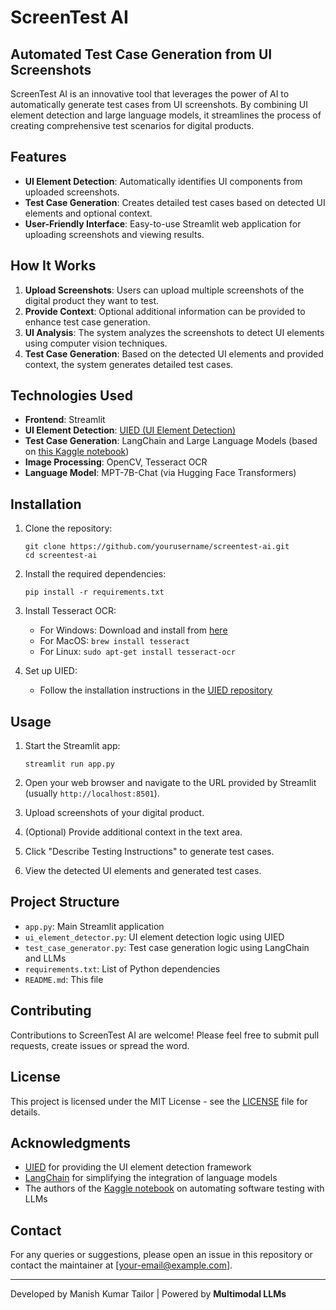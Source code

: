 # ScreenTest AI

## Automated Test Case Generation from UI Screenshots

ScreenTest AI is an innovative tool that leverages the power of AI to automatically generate test cases from UI screenshots. By combining UI element detection and large language models, it streamlines the process of creating comprehensive test scenarios for digital products.

## Features

- **UI Element Detection**: Automatically identifies UI components from uploaded screenshots.
- **Test Case Generation**: Creates detailed test cases based on detected UI elements and optional context.
- **User-Friendly Interface**: Easy-to-use Streamlit web application for uploading screenshots and viewing results.

## How It Works

1. **Upload Screenshots**: Users can upload multiple screenshots of the digital product they want to test.
2. **Provide Context**: Optional additional information can be provided to enhance test case generation.
3. **UI Analysis**: The system analyzes the screenshots to detect UI elements using computer vision techniques.
4. **Test Case Generation**: Based on the detected UI elements and provided context, the system generates detailed test cases.

## Technologies Used

- **Frontend**: Streamlit
- **UI Element Detection**: [UIED (UI Element Detection)](https://github.com/MulongXie/UIED)
- **Test Case Generation**: LangChain and Large Language Models (based on [this Kaggle notebook](https://www.kaggle.com/code/sapal6/langchain-and-llms-for-automating-software-testing))
- **Image Processing**: OpenCV, Tesseract OCR
- **Language Model**: MPT-7B-Chat (via Hugging Face Transformers)

## Installation

1. Clone the repository:
   ```
   git clone https://github.com/yourusername/screentest-ai.git
   cd screentest-ai
   ```

2. Install the required dependencies:
   ```
   pip install -r requirements.txt
   ```

3. Install Tesseract OCR:
   - For Windows: Download and install from [here](https://github.com/UB-Mannheim/tesseract/wiki)
   - For MacOS: `brew install tesseract`
   - For Linux: `sudo apt-get install tesseract-ocr`

4. Set up UIED:
   - Follow the installation instructions in the [UIED repository](https://github.com/MulongXie/UIED)

## Usage

1. Start the Streamlit app:
   ```
   streamlit run app.py
   ```

2. Open your web browser and navigate to the URL provided by Streamlit (usually `http://localhost:8501`).

3. Upload screenshots of your digital product.

4. (Optional) Provide additional context in the text area.

5. Click "Describe Testing Instructions" to generate test cases.

6. View the detected UI elements and generated test cases.

## Project Structure

- `app.py`: Main Streamlit application
- `ui_element_detector.py`: UI element detection logic using UIED
- `test_case_generator.py`: Test case generation logic using LangChain and LLMs
- `requirements.txt`: List of Python dependencies
- `README.md`: This file

## Contributing

Contributions to ScreenTest AI are welcome! Please feel free to submit pull requests, create issues or spread the word.

## License

This project is licensed under the MIT License - see the [LICENSE](LICENSE) file for details.

## Acknowledgments

- [UIED](https://github.com/MulongXie/UIED) for providing the UI element detection framework
- [LangChain](https://github.com/hwchase17/langchain) for simplifying the integration of language models
- The authors of the [Kaggle notebook](https://www.kaggle.com/code/sapal6/langchain-and-llms-for-automating-software-testing) on automating software testing with LLMs

## Contact

For any queries or suggestions, please open an issue in this repository or contact the maintainer at [your-email@example.com].

---

Developed by Manish Kumar Tailor | Powered by **Multimodal LLMs**
